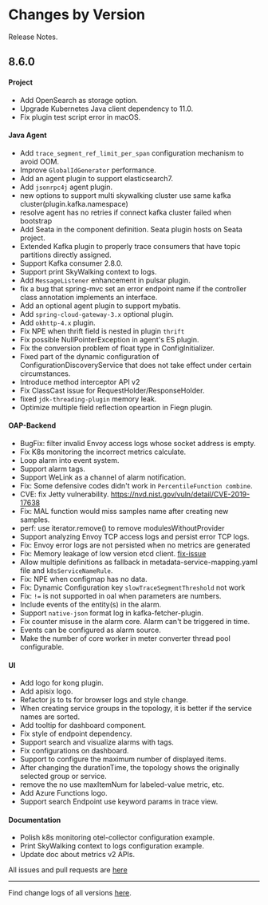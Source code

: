 Changes by Version
==================
Release Notes.

8.6.0
------------------
#### Project
* Add OpenSearch as storage option.
* Upgrade Kubernetes Java client dependency to 11.0.
* Fix plugin test script error in macOS.

#### Java Agent
* Add `trace_segment_ref_limit_per_span` configuration mechanism to avoid OOM.
* Improve `GlobalIdGenerator` performance.
* Add an agent plugin to support elasticsearch7.
* Add `jsonrpc4j` agent plugin.
* new options to support multi skywalking cluster use same kafka cluster(plugin.kafka.namespace)
* resolve agent has no retries if connect kafka cluster failed when bootstrap
* Add Seata in the component definition. Seata plugin hosts on Seata project.
* Extended Kafka plugin to properly trace consumers that have topic partitions directly assigned.
* Support Kafka consumer 2.8.0.
* Support print SkyWalking context to logs.
* Add `MessageListener` enhancement in pulsar plugin.
* fix a bug that spring-mvc set an error endpoint name if the controller class annotation implements an interface.
* Add an optional agent plugin to support mybatis.
* Add `spring-cloud-gateway-3.x` optional plugin.
* Add `okhttp-4.x` plugin.
* Fix NPE when thrift field is nested in plugin `thrift`
* Fix possible NullPointerException in agent's ES plugin.
* Fix the conversion problem of float type in ConfigInitializer.
* Fixed part of the dynamic configuration of ConfigurationDiscoveryService that does not take effect under certain circumstances.
* Introduce method interceptor API v2
* Fix ClassCast issue for RequestHolder/ResponseHolder.
* fixed `jdk-threading-plugin` memory leak.
* Optimize multiple field reflection opeartion in Fiegn plugin.

#### OAP-Backend
* BugFix: filter invalid Envoy access logs whose socket address is empty.
* Fix K8s monitoring the incorrect metrics calculate. 
* Loop alarm into event system.
* Support alarm tags.
* Support WeLink as a channel of alarm notification.
* Fix: Some defensive codes didn't work in `PercentileFunction combine`.
* CVE: fix Jetty vulnerability. https://nvd.nist.gov/vuln/detail/CVE-2019-17638
* Fix: MAL function would miss samples name after creating new samples.
* perf: use iterator.remove() to remove modulesWithoutProvider
* Support analyzing Envoy TCP access logs and persist error TCP logs.
* Fix: Envoy error logs are not persisted when no metrics are generated
* Fix: Memory leakage of low version etcd client. [fix-issue](https://github.com/jurmous/etcd4j/pull/185)
* Allow multiple definitions as fallback in metadata-service-mapping.yaml file and `k8sServiceNameRule`.
* Fix: NPE when configmap has no data.
* Fix: Dynamic Configuration key `slowTraceSegmentThreshold` not work
* Fix: `!=` is not supported in oal when parameters are numbers.
* Include events of the entity(s) in the alarm.
* Support `native-json` format log in kafka-fetcher-plugin.
* Fix counter misuse in the alarm core. Alarm can't be triggered in time.
* Events can be configured as alarm source.
* Make the number of core worker in meter converter thread pool configurable.

#### UI
* Add logo for kong plugin.
* Add apisix logo.
* Refactor js to ts for browser logs and style change.
* When creating service groups in the topology, it is better if the service names are sorted.
* Add tooltip for dashboard component.
* Fix style of endpoint dependency.
* Support search and visualize alarms with tags.
* Fix configurations on dashboard.
* Support to configure the maximum number of displayed items.
* After changing the durationTime, the topology shows the originally selected group or service.
* remove the no use maxItemNum for labeled-value metric, etc.
* Add Azure Functions logo.
* Support search Endpoint use keyword params in trace view.

#### Documentation
* Polish k8s monitoring otel-collector configuration example.
* Print SkyWalking context to logs configuration example.
* Update doc about metrics v2 APIs.

All issues and pull requests are [here](https://github.com/apache/skywalking/milestone/84?closed=1)

------------------
Find change logs of all versions [here](changes).
